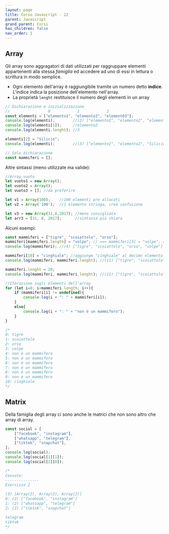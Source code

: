 ```yaml
---
layout: page
title: Corso Javascript - 22
parent: Javascript
grand_parent: Corsi
has_children: false
nav_order: 1
---
```


## Array

Gli array sono aggragatori di dati utilizzati per raggruppare elementi appartenenti alla stessa *famiglia* ed accedere ad uno di essi in lettura o scrittura in modo semplice. 

- Ogni elemento dell'array è raggiungibile tramite un numero detto **indice**. L'indice indica la posizione dell'elemento nell'array.
- La proprietà `lenght` restituisce il numero degli elementi in un array

```js
// Dichiarazione e inizializzazione
//                 0            1            2
const elementi = ["elemento1", "elemento2", "element03"];
console.log(elementi);        //(3) ["elemento1", "elemento2", "element03"]
console.log(elementi[1]);     //elemento2
console.log(elementi.lenght); //3

elementi[2] = "Silicio";
console.log(elementi);        //(3) ["elemento1", "elemento2", "Silicio"]

// Solo dichiarazione
const mammiferi = [];
```

Altre sintassi (meno utilizzate ma valide):

```js
//Array vuoto
let vuoto1 = new Array();
let vuoto2 = Array();
let vuoto3 = []; //da preferire

let v1 = Array(100);    //100 elementi pre allocati 
let v2 = Array('100');  //1 elemento stringa, crea confusione

let v3 = new Array(31,8,2017); //meno consigliata
let arr3 = [31, 8, 2017];      //sintassa più chiara
```

Alcuni esempi:

```js
const mammiferi = ["tigre", "scoiattolo", "orso"];
mammiferi[mammiferi.length] = "volpe"; // === mammiferi[3] = "volpe", aggiunge in coda un elemento
console.log(mammiferi); //(4) ["tigre", "scoiattolo", "orso", "volpe"]

mammiferi[10] = "cinghiale"; //aggiunge "cinghiale" al decimo elemento e riempie con elementi vuoti i restanti
console.log(mammiferi, mammiferi.lenght); //(11) ["tigre", "scoiattolo", "orso", "volpe", empty × 6, "cinghiale"] 11

mammiferi.lenght = 20;
console.log(mammiferi, mammiferi.lenght); //(11) ["tigre", "scoiattolo", "orso", "volpe", empty × 6, "cinghiale", lenght: 20] 20

//Iterazione sugli elementi dell'array
for (let i=0; i<mammiferi.length; i++){
    if (mammiferi[i] != undefined){
        console.log(i + ": " + mammiferi[i]);
    }
    else{
        console.log(i + ": " + "non è un mammifero");
    }
}

/*
0: tigre
1: scoiattolo
2: orso
3: volpe
4: non è un mammifero
5: non è un mammifero
6: non è un mammifero
7: non è un mammifero
8: non è un mammifero
9: non è un mammifero
10: cinghiale
*/
```

## Matrix

Della famiglia degli array ci sono anche le matrici che non sono altro che array di array.

```js
const social = [
    ["facebook", "instagram"],
    ["whatsapp", "telegram"],
    ["tiktok", "snapchat"],
];
console.log(social);
console.log(social[1][1]);
console.log(social[2][0]);

/*
Console:
---------------
Esercizio 2

(3) [Array(2), Array(2), Array(2)]
0: (2) ["facebook", "instagram"]
1: (2) ["whatsapp", "telegram"]
2: (2) ["tiktok", "snapchat"]

telegram
tiktok
*/
```

